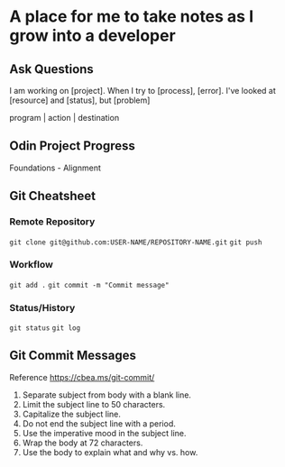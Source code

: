 # A place for me to take notes as I grow into a developer

## Ask Questions

I am working on [project].
When I try to [process], [error].
I've looked at [resource] and [status], but [problem]

program | action | destination

## Odin Project Progress

Foundations - Alignment

## Git Cheatsheet

### Remote Repository

`git clone git@github.com:USER-NAME/REPOSITORY-NAME.git`
`git push`

### Workflow

`git add .`
`git commit -m "Commit message"`

### Status/History

`git status`
`git log`

## Git Commit Messages

Reference <https://cbea.ms/git-commit/>

1. Separate subject from body with a blank line.
2. Limit the subject line to 50 characters.
3. Capitalize the subject line.
4. Do not end the subject line with a period.
5. Use the imperative mood in the subject line.
6. Wrap the body at 72 characters.
7. Use the body to explain what and why vs. how.
